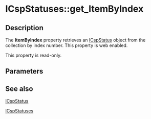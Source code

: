 # ICspStatuses::get_ItemByIndex

## Description

The **ItemByIndex** property retrieves an [ICspStatus](https://learn.microsoft.com/windows/desktop/api/certenroll/nn-certenroll-icspstatus) object from the collection by index number. This property is web enabled.

This property is read-only.

## Parameters

## See also

[ICspStatus](https://learn.microsoft.com/windows/desktop/api/certenroll/nn-certenroll-icspstatus)

[ICspStatuses](https://learn.microsoft.com/windows/desktop/api/certenroll/nn-certenroll-icspstatuses)